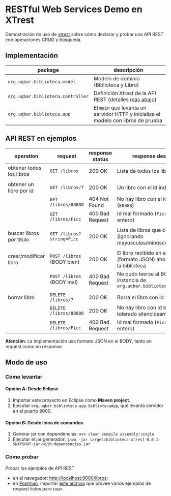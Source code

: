 # RESTful Web Services Demo en XTrest

Demostración de uso de [xtrest](https://github.com/uqbar-project/xtrest) sobre cómo declarar y probar una API REST con operaciones CRUD y búsqueda.


## Implementación 

| package | descripción |
| --- | --- |
| `org.uqbar.biblioteca.model`      | Modelo de dominio (Biblioteca y Libro) |
| `org.uqbar.biblioteca.controller` | Definición Xtrest de la API REST (detalles [más abajo](#api-rest-en-ejemplos)) |
| `org.uqbar.biblioteca.app`        | El `main` que levanta un servidor HTTP y inicializa el modelo con libros de prueba |


## API REST en ejemplos

| operation                 | request                   | response status | response description | 
| --- | --- | --- | --- |
| obtener todos los libros  | `GET /libros`             | 200 OK          | Lista de todos los libros |
| | | | |
| obtener un libro por id   | `GET /libros/7`           | 200 OK          | Un libro con el id indicado (`7`) |
|                           | `GET /libros/88888`       | 404 Not Found   | No hay libro con el id indicado (`88888`) |
|                           | `GET /libros/Ficc`        | 400 Bad Request | Id mal formado (`Ficc` no es un entero) |
| | | | |
| buscar libros por título  | `GET /libros?string=Ficc` | 200 OK          | Lista de libros que contengan `ficc` (ignorando mayúsculas/minúsculas) |
| | | | |
| crear/modificar libro     | `POST /libros` (BODY bien)| 200 OK          | El libro recibido en el BODY (formato JSON) ahora pertenece a la biblioteca |
|                           | `POST /libros` (BODY mal) | 400 Bad Request | No pudo leerse al BODY como instancia de `org.uqbar.biblioteca.model.Libro` |
| | | | |
| borrar libro              | `DELETE /libros/7`        | 200 OK          | Borra el libro con id `7` |
|                           | `DELETE /libros/88888`    | 200 OK          | No hay libro con id `88888` pero es tolerado silenciosamente |
|                           | `DELETE /libros/Ficc`     | 400 Bad Request | Id mal formado (`Ficc` no es un entero) |

**Atención**: La implementación usa formato JSON en el BODY, tanto en request como en response.


## Modo de uso

### Cómo levantar

#### Opción A: Desde Eclipse

1. Importar este proyecto en Eclipse como **Maven project**.
2. Ejecutar `org.uqbar.biblioteca.app.BibliotecaApp`, que levanta servidor en el puerto 9000.

#### Opción B: Desde línea de comandos

1. Generar jar con dependencias: `mvn clean compile assembly:single`
2. Ejecutar el jar generador: `java -jar target/biblioteca-xtrest-0.0.1-SNAPSHOT-jar-with-dependencies.jar`

### Cómo probar

Probar los ejemplos de API REST
   * en el navegador: <http://localhost:9000/libros>;
   * en [Postman](https://www.getpostman.com/), importar [este archivo](Biblioteca.postman_collection.json) que provee varios ejemplos de request listos para usar.
